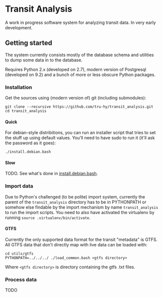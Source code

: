 # Transit Analysis

A work in progress software system for analyzing transit data.
In very early development.


## Getting started

The system currently consists mostly of the database
schema and utilities to dump some data in to the database.

Requires Python 2.x (developed on 2.7), modern version of Postgresql
(developed on 9.2) and a bunch of more or less obscure Python
packages.

### Installation

Get the sources using (modern version of) git (including submodules):

    git clone --recursive https://github.com/tru-hy/transit_analysis.git
    cd transit_analysis

#### Quick

For debian-style distribitions, you can run an installer script that
tries to set the stuff up using default values. You'll need to have
sudo to run it (it'll ask the password as it goes):
   
    ./install.debian.bash



#### Slow

TODO. See what's done in [install.debian.bash](install.debian.bash).

### Import data

Due to Python's challenged (to be polite) import system, currently
the parent of the `transit_analysis` directory has to be in PYTHONPATH
or somehow else findable by the import mechanism by name `transit_analysis`
to run the import scripts. You need to also have activated the virtualenv
by running `source .virtualenv/bin/activate`.

#### GTFS

Currently the only supported data format for the transit "metadata" is GTFS.
All GTFS data that don't directly map with live data can be loaded with:

    cd utils/gtfs
    PYTHONPATH=../../../ ./load_common.bash <gtfs directory>

Where `<gtfs directory>` is directory containing the gtfs .txt files.


### Process data

TODO
